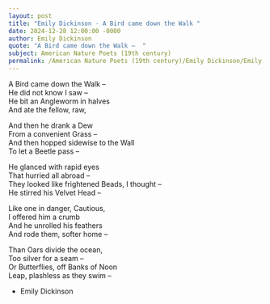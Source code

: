```yaml
---
layout: post
title: "Emily Dickinson - A Bird came down the Walk "
date: 2024-12-28 12:00:00 -0000
author: Emily Dickinson
quote: "A Bird came down the Walk –  "
subject: American Nature Poets (19th century)
permalink: /American Nature Poets (19th century)/Emily Dickinson/Emily Dickinson - A Bird came down the Walk 
---
```


A Bird came down the Walk –  
He did not know I saw –  
He bit an Angleworm in halves  
And ate the fellow, raw,  

And then he drank a Dew  
From a convenient Grass –  
And then hopped sidewise to the Wall  
To let a Beetle pass –  

He glanced with rapid eyes  
That hurried all abroad –  
They looked like frightened Beads, I thought –  
He stirred his Velvet Head –  

Like one in danger, Cautious,  
I offered him a crumb  
And he unrolled his feathers  
And rode them, softer home –  

Than Oars divide the ocean,  
Too silver for a seam –  
Or Butterflies, off Banks of Noon  
Leap, plashless as they swim –  


- Emily Dickinson
